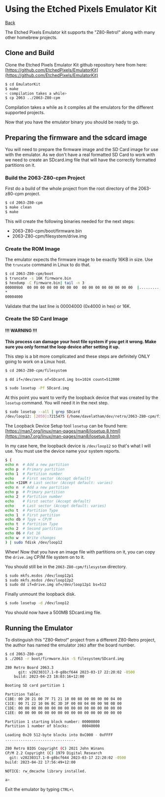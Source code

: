 # Using the Etched Pixels Emulator Kit

[Back](./README.md)

The Etched Pixels Emulator kit supports the "Z80-Retro!" along with many other
homebrew projects.  

## Clone and Build

Clone the Etched Pixels Emulator Kit github repository here from here:
[https://github.com/EtchedPixels/EmulatorKit](https://github.com/EtchedPixels/EmulatorKit)

```bash
$ cd EmulatorKit
$ make
< compilation takes a while>
$ cp 2063 ../2063-Z80-cpm
```

Compilation takes a while as it compiles all the emulators for the different
supported projects.

Now that you have the emulator binary you should be ready to go.

## Preparing the firmware and the sdcard image

You will need to prepare the firmware image and the SD Card image for use
with the emulator.  As we don't have a real formatted SD Card to work with
we need to create an SDcard.img file that will have the correctly formatted
partitions on it.

### Build the 2063-Z80-cpm Project

First do a build of the whole project from the root directory of the
2063-z80-cpm project.

```bash
$ cd 2063-Z80-cpm
$ make clean
$ make
```

This will create the following binaries needed for the next steps:

- 2063-Z80-cpm/boot/firmware.bin
- 2063-Z80-cpm/filesystem/drive.img

### Create the ROM Image

The emulator expects the firmware image to be exactly 16KB in size.  Use the
`truncate` command in Linux to do that.

```bash
$ cd 2063-Z80-cpm/boot
$ truncate -s 16K firmware.bin
$ hexdump -C firmware.bin| tail -n 3
000009b0  00 00 00 00 00 00 00 00  00 00 00 00 00 00 00 00  |................|
*
00004000
```

Validate that the last line is 00004000 (0x4000 in hex) or 16K.

### Create the SD Card Image

#### !!! WARNING !!! ####

**This process can damage your host file system if you get it wrong.  Make sure
you only format the loop device after setting it up.**

This step is a bit more complicated and these steps are definitely ONLY going
to work on a Linux host.

```bash
$ cd 2063-Z80-cpm/filesystem

$ dd if=/dev/zero of=SDcard.img bs=1024 count=512000

$ sudo losetup -Pf SDcard.img
```

At this point you want to verify the loopback device that was created by the
`losetup` command.  You will need it in the next step.

```bash
$ sudo losetup --all | grep SDcard
/dev/loop12: [2050]:7215475 (/home/davelatham/dev/retro/2063-Z80-cpm/filesystem/SDcard.img)
```

The Loopback Device Setup tool `losetup` can be found here:
[https://man7.org/linux/man-pages/man8/losetup.8.html](https://man7.org/linux/man-pages/man8/losetup.8.html)

In my case here, the loopback device is `/dev/loop12` so that's what I will use.
You must use the device name your system reports.

```bash
$ (
echo n  # Add a new partition
echo p  # Primary partition
echo 1  # Partition number
echo    # First sector (Accept default)
echo +128M # Last sector (Accept default: varies)
echo n  # Add a new partition
echo p  # Primary partition
echo 2  # Partition number
echo    # First sector (Accept default)
echo    # Last sector (Accept default: varies)
echo t  # Partition Type
echo 1  # First partition
echo db # Tpye = CP/M
echo t  # Partition Type
echo 2  # Second partition
echo 06 # Fat 16
echo w  # Write changes
) | sudo fdisk /dev/loop12
```

Whew! Now that you have an image file with partitions on it, you can copy the
`drive.img` CP/M file system on to it.

You should still be in the `2063-Z80-cpm/filesystem` directory.

```bash
$ sudo mkfs.msdos /dev/loop12p1
$ sudo mkfs.msdos /dev/loop12p2
$ sudo dd if=drive.img of=/dev/loop12p1 bs=512
```

Finally unmount the loopback disk.

```bash
$ sudo losetup -d /dev/loop12
```

You should now have a 500MB SDcard.img file.

## Running the Emulator

To distinguish this "Z80-Retro!" project from a different
Z80-Retro project, the author has named the emulator `2063` after the board
number.

```bash
$ cd 2063-Z80-cpm
$ ./2063 -r boot/firmware.bin -S filesystem/SDcard.img

Z80 Retro Board 2063.3
      git: v20230317.1-0-g8bcf644 2023-03-17 22:20:02 -0500
    build: 2023-04-23 18:03:16+12:00

Booting SD card partition 1

Partition Table:
C1BE: 00 20 21 00 7F 71 21 10 00 08 00 00 00 00 04 00
C1CE: 00 71 22 10 06 BC 3D 3F 00 08 04 00 00 98 0B 00
C1DE: 00 00 00 00 00 00 00 00 00 00 00 00 00 00 00 00
C1EE: 00 00 00 00 00 00 00 00 00 00 00 00 00 00 00 00

Partition 1 starting block number: 00000800
Partition 1 number of blocks:      00040000

Loading 0x20 512-byte blocks into 0xC000 - 0xFFFF
................................

Z80 Retro BIOS Copyright (C) 2021 John Winans
CP/M 2.2 Copyright (C) 1979 Digital Research
  git: v20230317.1-0-g8bcf644 2023-03-17 22:20:02 -0500
build: 2023-04-22 17:56:49+12:00

NOTICE: rw_dmcache library installed.

a>
```

Exit the emulator by typing `CTRL+\`
